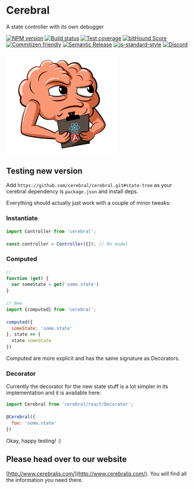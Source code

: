 # Cerebral
A state controller with its own debugger

[![NPM version][npm-image]][npm-url]
[![Build status][travis-image]][travis-url]
[![Test coverage][coveralls-image]][coveralls-url]
[![bitHound Score][bithound-image]][bithound-url]
[![Commitizen friendly][commitizen-image]][commitizen-url]
[![Semantic Release][semantic-release-image]][semantic-release-url]
[![js-standard-style][standard-image]][standard-url]
[![Discord][discord-image]][discord-url]


<img src="images/logo.png" width="300" align="center">

## Testing new version

Add `https://github.com/cerebral/cerebral.git#state-tree` as your cerebral dependency is `package.json` and install deps.

Everything should actually just work with a couple of minor tweaks:

### Instantiate
```js
import Controller from 'cerebral';

const controller = Controller({}); // No model
```

### Computed
```js
//
function (get) {
  var someState = get('some.state')
}

// New
import {computed} from 'cerebral';

computed({
  someState: 'some.state'
}, state => {
  state.someState
})
```

Computed are more explicit and has the same signature as Decorators.

### Decorator
Currently the decorator for the new state stuff is a lot simpler in its implementation and it is available here:

```js
import Cerebral from 'cerebral/react/Decorator';

@Cerebral({
  foo: 'some.state'
})
```

Okay, happy testing! :)

## Please head over to our website
[http://www.cerebraljs.com/](http://www.cerebraljs.com/). You will find all the information you need there.

[npm-image]: https://img.shields.io/npm/v/cerebral.svg?style=flat
[npm-url]: https://npmjs.org/package/cerebral
[travis-image]: https://img.shields.io/travis/cerebral/cerebral.svg?style=flat
[travis-url]: https://travis-ci.org/cerebral/cerebral
[coveralls-image]: https://img.shields.io/coveralls/cerebral/cerebral.svg?style=flat
[coveralls-url]: https://coveralls.io/r/cerebral/cerebral?branch=master
[bithound-image]: https://www.bithound.io/github/cerebral/cerebral/badges/score.svg
[bithound-url]: https://www.bithound.io/github/cerebral/cerebral
[commitizen-image]: https://img.shields.io/badge/commitizen-friendly-brightgreen.svg
[commitizen-url]: http://commitizen.github.io/cz-cli/
[semantic-release-image]: https://img.shields.io/badge/%20%20%F0%9F%93%A6%F0%9F%9A%80-semantic--release-e10079.svg?style=flat-square
[semantic-release-url]: https://github.com/semantic-release/semantic-release
[standard-image]: https://img.shields.io/badge/code%20style-standard-brightgreen.svg
[standard-url]: http://standardjs.com/
[discord-image]: https://img.shields.io/badge/discord-join%20chat-blue.svg
[discord-url]: https://discord.gg/0kIweV4bd2bwwsvH
